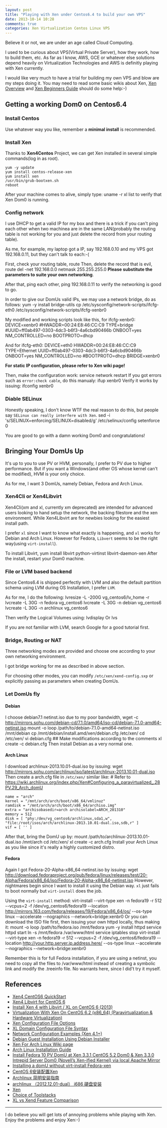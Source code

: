 ```yaml
---
layout: post
title: "Playing with Xen under Centos6.4 to build your own VPS"
date: 2013-10-14 10:28
comments: true
categories: Xen Virtualization Centos Linux VPS
---
```


Believe it or not, we are under an age called Cloud Computing.

I used to be curious about VPS(Virtual Private Server), how they work, how to build them, etc. As far as I know, AWS, GCE or whatever else solutions depend heavily on Virtualization Technologies and AWS is definitly playing with Xen currently. 

I would like very much to have a trial for building my own VPS and blow are my steps doing it. You may need to read some basic wikis about Xen, [Xen Overview](http://wiki.xen.org/wiki/Xen_Overview) and [Xen Beginners Guide](http://wiki.xen.org/wiki/Xen_Beginners_Guide) should do some help:-)

<!--more-->

## Getting a working Dom0 on Centos6.4
### Install Centos 
Use whatever way you like, remember a **minimal install** is recommended.

### Install Xen
Thanks to **Xen4Centos** Project, we can get Xen installed in several simple commands(log in as root).

    yum -y update
    yum install centos-release-xen
    yum install xen
    /usr/bin/grub-bootxen.sh
    reboot

After your machine comes to alive, simply type:
    uname -r
    xl list
to verify that Xen Dom0 is running.

### Config network
I use DHCP to get a valid IP for my box and there is a trick if you can't ping each other when two machinea are in the same LAN(probably the routing table is not working for you and just delete the record from your routing table). 

As me, for example, my laptop got a IP, say 192.168.0.10 and my VPS got 192.168.0.11, but they can't talk to each:-(

First, check your routing table,
    route
Then, delete the record that is evil,
    route del -net 192.168.0.0 netmask 255.255.255.0
**Please substitute the parameters to suite your own networking**.

After that, ping each other,
    ping 192.168.0.11
to verify the networking is good to go.

In order to give our DomUs valid IPs, we may use a network bridge, do as follows:
    yum -y install bridge-utils
    cp /etc/sysconfig/network-scripts/ifcfg-eth0 /etc/sysconfig/network-scripts/ifcfg-xenbr0

My modified and working scripts look like this, for ifcfg-xenbr0:
    DEVICE=xenbr0
    #HWADDR=00:24:E8:46:CC:C9
    TYPE=bridge
    #UUID=ff0ab497-0303-4dc3-b6f3-4a6cbd90466b
    ONBOOT=yes
    NM_CONTROLLED=no
    BOOTPROTO=dhcp

And for ifcfg-eth0:
    DEVICE=eth0
    HWADDR=00:24:E8:46:CC:C9
    TYPE=Ethernet
    UUID=ff0ab497-0303-4dc3-b6f3-4a6cbd90466b
    ONBOOT=yes
    NM_CONTROLLED=no
    #BOOTPROTO=dhcp
    BRIDGE=xenbr0

**For static IP configuration, please refer to Xen wiki page!**

Then, make the configuration work:
    service network restart
If you got errors such as `error:check cable`, do this manualy:
    ifup xenbr0
Verify it works by issuing:
    ifconfig xenbr0

### Diable SELinux
Honestly speaking, I don't know WTF the real reason to do this, but people say `SELinux can really interfere with Xen`.
    sed -i 's/SELINUX=enforcing/SELINUX=disabled/g' /etc/selinux/config
    setenforce 0

You are good to go with a damn working Dom0 and congratulations!

## Bringing Your DomUs Up
It's up to you to use PV or HVM, personally, I prefer to PV due to higher performance. But if you want a Windows(and other OS whose kernel can't be modified), HVM is your only choice.

As for me, I want 3 DomUs, namely Debian, Fedora and Arch Linux.

### Xen4Cli or Xen4Libvirt
Xen4Cli(xm and xl, currently xm deprecated) are intended for advanced users looking to hand setup the network, the backing filestore and the xen environment. While Xen4Libvirt are for newbies looking for the easiest install path.

I prefer `xl` since I want to know what exactly is happening, and `xl` works for Debian and Arch Linux. However for Fedora, `Libvert` seems to be the right way(using `virt-install`).

To install Libvirt,
    yum install libvirt python-virtinst libvirt-daemon-xen
After the install, restart your Dom0 machine.

### File or LVM based backend
Since Centos6.4 is shipped perfectly with LVM and also the default partition schema using LVM during OS Installation, I prefer `LVM`.

As for me, I do the following:
    lvresize -L -200G vg_centos6/lv_home -r
    lvcreate -L 30G -n fedora vg_centos6
    lvcreate -L 30G -n debian vg_centos6
    lvcreate -L 30G -n archlinux vg_centos6

Then verify the Logical Volumes using:
    lvdisplay
Or
    lvs


If you are not familiar with LVM, search Google for a good tutorial first.

### Bridge, Routing or NAT
Three networking modes are provided and choose one according to your own networking environment.

I got bridge working for me as described in above section.

For choosing other modes, you can modify `/etc/xen/xend-config.sxp` or explicitly passing as parameters when creating DomUs.

### Let DomUs fly
#### Debian
I choose debian7.1 netinst.iso due to my poor bandwidth,
    wget -c http://mirrors.sohu.com/debian-cd/7.1.0/amd64/iso-cd/debian-7.1.0-amd64-netinst.iso
    mount -o loop /path/to/debian-7.1.0-amd64-netinst.iso /mnt/debian
    cp /mnt/debian/install.amd/xen/debian.cfg /etc/xen/
    cd /etc/xen/
    vi debian.cfg  ## Make modifications according to the comments
    xl create -c debian.cfg
Then install Debian as a very normal one.

#### Arch Linux
I download archlinux-2013.10.01-dual.iso by issuing:
    wget http://mirrors.sohu.com/archlinux/iso/latest/archlinux-2013.10.01-dual.iso
Then create a arch.cfg file in `/etc/xen/` similar like:
    # Refer to https://wiki.archlinux.org/index.php/Xen#Configuring_a_paravirtualized_.28PV.29_Arch_domU

    name = "arch"
    kernel = "/mnt/arch/arch/boot/x86_64/vmlinuz"
    ramdisk = "/mnt/arch/arch/boot/x86_64/archiso.img"
    extra = "archisobasedir=arch archisolabel=ARCH_201310"
    memory = 512
    disk = [ "phy:/dev/vg_centos6/archlinux,sda1,w", "file:/root/isos/arch/archlinux-2013.10.01-dual.iso,sdb,r" ]
    vif = [ '' ]
After that, bring the DomU up by:
    mount /path/to/archlinux-2013.10.01-dual.iso /mnt/arch
    cd /etc/xen/
    xl create -c arch.cfg
Install your Arch Linux as you like since it's really a highly customized distro.

#### Fedora
Again I got Fedora-20-Alpha-x86_64-netinst.iso by issuing:
    wget http://download.fedoraproject.org/pub/fedora/linux/releases/test/20-Alpha/Fedora/x86_64/iso/Fedora-20-Alpha-x86_64-netinst.iso
However, nightmares begin since I want to install it using the Debian way. `xl` just fails to boot normally but `virt-install` does the job.

Using the `virt-install` method:
    virt-install --virt-type xen -n fedora19 -r 512 --vcpus=2 -f /dev/vg_centos6/fedora19 --location http://mirrors.163.com/fedora/releases/19/Fedora/x86_64/os/ --os-type linux --accelerate --nographics --network=bridge:xenbr0
Or you can download the ISO file first, then issuing your own httpd locally, thus making it:
    mount -o loop /path/to/fedora.iso /mnt/fedora
    yum -y install httpd
    service httpd start
    ln -s /mnt/fedora /var/www/html
    service iptables stop
    virt-install --virt-type xen -n fedora19 -r 512 --vcpus=2 -f /dev/vg_centos6/fedora19 --location http://your.http.server.ip.address.here/ --os-type linux --accelerate --nographics --network=bridge:xenbr0

Remember this is for full Fedora installation, if you are using a netinst, you need to copy all the files to /var/www/html instead of creating a symbolic link and modify the .treeinfo file. No warrants here, since I did't try it myself.

## References
*   [Xen4 CentOS6 QuickStart](http://wiki.centos.org/HowTos/Xen/Xen4QuickStart)
*   [Xen4 Libvirt for CentOS 6](http://wiki.centos.org/HowTos/Xen/Xen4QuickStart/Xen4Libvirt)
*   [Install Xen 4 with Libvirt / XL on CentOS 6 (2013)](http://drewsymo.com/cloud-computing/install-xen-on-centos-and-create-a-fedora-debian-vm/)
*   [Virtualization With Xen On CentOS 6.2 (x86_64) (Paravirtualization & Hardware Virtualization)](http://www.howtoforge.com/virtualization-with-xen-on-centos-6.2-x86_64-paravirtualization-and-hardware-virtualization)
*   [Xen Configuration File Options](http://wiki.xen.org/wiki/Xen_Configuration_File_Options)
*   [XL Domain Configuration File Syntax](http://xenbits.xen.org/docs/unstable/man/xl.cfg.5.html)
*   [Network Configuration Examples (Xen 4.1+)](http://wiki.xen.org/wiki/Network_Configuration_Examples_(Xen_4.1%2B))
*   [Debian Guest Installation Using Debian Installer](http://wiki.xen.org/wiki/Debian_Guest_Installation_Using_Debian_Installer)
*   [Xen For Arch Linux Wiki page](https://wiki.archlinux.org/index.php/Xen)
*   [Arch Linux Installation Guide](https://wiki.archlinux.org/index.php/Installation_Guide)
*   [Install Fedora 10 PV DomU at Xen 3.3.1 CentOS 5.2 Dom0 & Xen 3.3.0 Intrepid Server Dom0 (Novell’s Xen-ified Kernel) via local Apache Mirror](http://bderzhavets.wordpress.com/2009/01/10/install-fedora-10-pv-domu-at-xen-331-centos-52-dom0-xen-330-intrepid-server-dom0-novells-xen-inified-kernel-via-local-apache-mirror/)
*   [Installing a domU without virt-install Fedora-xen](https://lists.fedoraproject.org/pipermail/xen/2012-November/005938.html)
*   [CentOS 6安装配置Xen](http://www.centos.bz/2012/03/centos-6-install-deploy-xen/)
*   [Archlinux 简明安装指南](http://www.cnblogs.com/hseagle/p/3299713.html)
*   [archlinux （2012.12.01-dual） i686 硬盘安装](http://blog.csdn.net/holdsky/article/details/8497764)
*   [Xen](http://en.wikipedia.org/wiki/Xen)
*   [Choice of Toolstacks](http://wiki.xen.org/wiki/Choice_of_Toolstacks)
*   [XL vs Xend Feature Comparison](http://wiki.xen.org/wiki/XL_vs_Xend_Feature_Comparison)
------
I do believe you will get lots of annoying problems while playing with Xen. Enjoy the problems and enjoy Xen:-)

